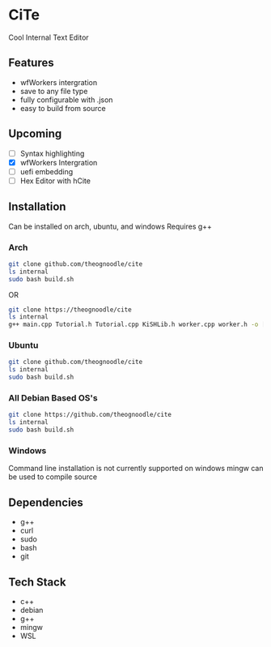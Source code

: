 # CiTe
Cool Internal Text Editor
## Features
- wfWorkers intergration
- save to any file type
- fully configurable with .json
- easy to build from source
## Upcoming

- [ ] Syntax highlighting
- [x] wfWorkers Intergration
- [ ] uefi embedding
- [ ] Hex Editor with hCite

## Installation
Can be installed on arch, ubuntu, and windows 
Requires g++
### Arch
```bash
git clone github.com/theognoodle/cite
ls internal
sudo bash build.sh
```
OR
```bash
git clone https://theognoodle/cite
ls internal
g++ main.cpp Tutorial.h Tutorial.cpp KiSHLib.h worker.cpp worker.h -o [INSERT APPLICATION NAME] 
```
### Ubuntu
```bash
git clone github.com/theognoodle/cite
ls internal
sudo bash build.sh
```
### All Debian Based OS's
```bash
git clone https://github.com/theognoodle/cite
ls internal
sudo bash build.sh
```
### Windows
Command line installation is not currently supported on windows
mingw can be used to compile source

## Dependencies
- g++
- curl
- sudo
- bash
- git
## Tech Stack
- c++
- debian
- g++
- mingw
- WSL
